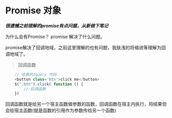 # Promise 对象

***很遗憾之前理解的promise有点问题，从新做下笔记***

为什么会有Promise？ promise 解决了什么问题。

promise解决了回调地域，之前这里理解的也有问题，我肤浅的将缩进等理解为回调地域了。

> 回调函数

```js
    // 经典的Jquery 代码
    <button class='btn'>click me</button>
    $(".btn").click( function () {
        // 回调函数
    })
```

回调函数就是给另一个宿主函数做参数的函数，回调函数在宿主内执行，将结果但会给宿主函数(就是函数的引用作为参数传给另一个函数)
